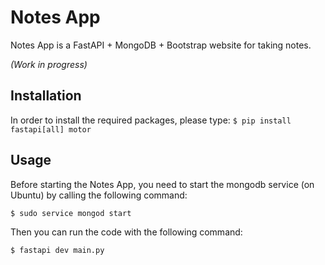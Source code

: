 # Notes App

Notes App is a FastAPI + MongoDB + Bootstrap website for taking notes.

*(Work in progress)*

## Installation

In order to install the required packages, please type:
```$ pip install fastapi[all] motor```


## Usage
Before starting the Notes App, you need to start the mongodb service (on Ubuntu) by calling the following command:

```$ sudo service mongod start ```

Then you can run the code with the following command:

```$ fastapi dev main.py```